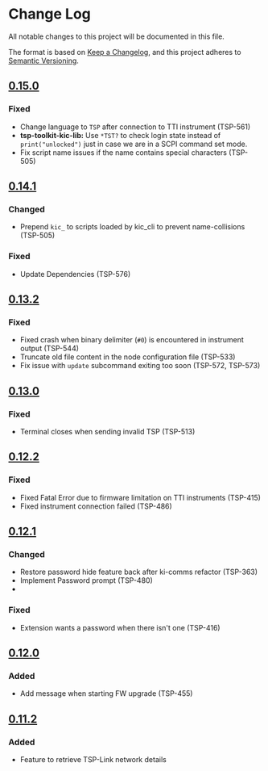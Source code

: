 # Change Log

All notable changes to this project will be documented in this file.

The format is based on [Keep a Changelog](https://keepachangelog.com/en/1.0.0/),
and this project adheres to [Semantic Versioning](https://semver.org/spec/v2.0.0.html).

<!--
Check [Keep a Changelog](http://keepachangelog.com/) for recommendations on how to structure this file.

    Added -- for new features.
    Changed -- for changes in existing functionality.
    Deprecated -- for soon-to-be removed features.
    Removed -- for now removed features.
    Fixed -- for any bug fixes.
    Security -- in case of vulnerabilities.
-->
## [0.15.0]

### Fixed
- Change language to `TSP` after connection to TTI instrument (TSP-561)
- **tsp-toolkit-kic-lib:** Use `*TST?` to check login state instead of
  `print("unlocked")` just in case we are in a SCPI command set mode.
- Fix script name issues if the name contains special characters (TSP-505)

## [0.14.1]

### Changed
- Prepend `kic_` to scripts loaded by kic_cli to prevent name-collisions (TSP-505)

### Fixed
- Update Dependencies (TSP-576)


## [0.13.2]

### Fixed
- Fixed crash when binary delimiter (`#0`) is encountered in instrument output (TSP-544)
- Truncate old file content in the node configuration file (TSP-533)
- Fix issue with `update` subcommand exiting too soon (TSP-572, TSP-573)

## [0.13.0]

### Fixed

- Terminal closes when sending invalid TSP (TSP-513)

## [0.12.2]

### Fixed

- Fixed Fatal Error due to firmware limitation on TTI instruments (TSP-415)
- Fixed instrument connection failed (TSP-486)

## [0.12.1]

### Changed

- Restore password hide feature back after ki-comms refactor (TSP-363)
- Implement Password prompt (TSP-480)
-
### Fixed

- Extension wants a password when there isn't one (TSP-416)

## [0.12.0]

### Added
- Add message when starting FW upgrade (TSP-455)

## [0.11.2]

### Added
- Feature to retrieve TSP-Link network details

<!--Version Comparison Links-->
[Unreleased]: https://github.com/TEK-Engineering/tsp-toolkit-kic-cli/compare/v0.15.0...HEAD
[0.15.0]: https://github.com/TEK-Engineering/tsp-toolkit-kic-cli/releases/tag/v0.15.0
[0.14.1]: https://github.com/TEK-Engineering/tsp-toolkit-kic-cli/releases/tag/v0.14.1
[0.13.2]: https://github.com/TEK-Engineering/tsp-toolkit-kic-cli/releases/tag/v0.13.2
[0.13.0]: https://github.com/TEK-Engineering/tsp-toolkit-kic-cli/releases/tag/v0.13.0
[0.12.2]: https://github.com/TEK-Engineering/tsp-toolkit-kic-cli/releases/tag/v0.12.2
[0.12.1]: https://github.com/TEK-Engineering/tsp-toolkit-kic-cli/releases/tag/v0.12.1
[0.12.0]: https://github.com/TEK-Engineering/tsp-toolkit-kic-cli/releases/tag/v0.12.0
[0.11.2]: https://github.com/TEK-Engineering/tsp-toolkit-kic-cli/releases/tag/v0.11.2
